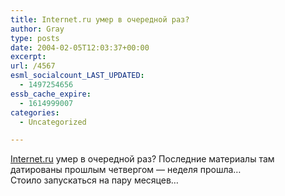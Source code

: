 ```yaml
---
title: Internet.ru умер в очередной раз?
author: Gray
type: posts
date: 2004-02-05T12:03:37+00:00
excerpt:
url: /4567
esml_socialcount_LAST_UPDATED:
  - 1497254656
essb_cache_expire:
  - 1614999007
categories:
  - Uncategorized

---
```








<a href="http://internet.ru/" target="_blank">Internet.ru</a> умер в очередной раз? Последние материалы там датированы прошлым четвергом &#8212; неделя прошла&#8230;  
Стоило запускаться на пару месяцев&#8230;